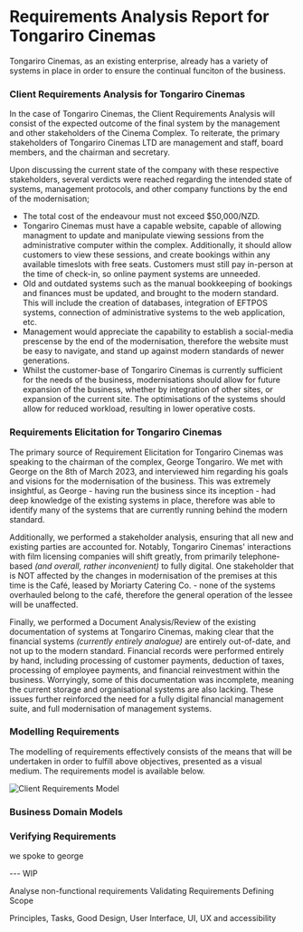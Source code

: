 # Requirements Analysis Report for Tongariro Cinemas

Tongariro Cinemas, as an existing enterprise, already has a variety of systems in place in order to ensure the continual funciton of the business.

### Client Requirements Analysis for Tongariro Cinemas

In the case of Tongariro Cinemas, the Client Requirements Analysis will consist of the expected outcome of the final system by the management and other stakeholders of the Cinema Complex. To reiterate, the primary stakeholders of Tongariro Cinemas LTD are management and staff, board members, and the chairman and secretary.

Upon discussing the current state of the company with these respective stakeholders, several verdicts were reached regarding the intended state of systems, management protocols, and other company functions by the end of the modernisation;

- The total cost of the endeavour must not exceed $50,000/NZD.
- Tongariro Cinemas must have a capable website, capable of allowing managment to update and manipulate viewing sessions from the administrative computer within the complex. Additionally, it should allow customers to view these sessions, and create bookings within any available timeslots with free seats. Customers must still pay in-person at the time of check-in, so online payment systems are unneeded.
- Old and outdated systems such as the manual bookkeeping of bookings and finances must be updated, and brought to the modern standard. This will include the creation of databases, integration of EFTPOS systems, connection of administrative systems to the web application, etc.
- Management would appreciate the capability to establish a social-media prescense by the end of the modernisation, therefore the website must be easy to navigate, and stand up against modern standards of newer generations.
- Whilst the customer-base of Tongariro Cinemas is currently sufficient for the needs of the business, modernisations should allow for future expansion of the business, whether by integration of other sites, or expansion of the current site. The optimisations of the systems should allow for reduced workload, resulting in lower operative costs.

### Requirements Elicitation for Tongariro Cinemas

The primary source of Requirement Elicitation for Tongariro Cinemas was speaking to the chairman of the complex, George Tongariro. We met with George on the 8th of March 2023, and interviewed him regarding his goals and visions for the modernisation of the business. This was extremely insightful, as George - having run the business since its inception - had deep knowledge of the existing systems in place, therefore was able to identify many of the systems that are currently running behind the modern standard.

Additionally, we performed a stakeholder analysis, ensuring that all new and existing parties are accounted for. Notably, Tongariro Cinemas' interactions with film licensing companies will shift greatly, from primarily telephone-based *(and overall, rather inconvenient)* to fully digital. One stakeholder that is NOT affected by the changes in modernisation of the premises at this time is the Café, leased by Moriarty Catering Co. - none of the systems overhauled belong to the café, therefore the general operation of the lessee will be unaffected.

Finally, we performed a Document Analysis/Review of the existing documentation of systems at Tongariro Cinemas, making clear that the financial systems *(currently entirely analogue)* are entirely out-of-date, and not up to the modern standard. Financial records were performed entirely by hand, including processing of customer payments, deduction of taxes, processing of employee payments, and financial reinvestment within the business. Worryingly, some of this documentation was incomplete, meaning the current storage and organisational systems are also lacking. These issues further reinforced the need for a fully digital financial management suite, and full modernisation of management systems.

### Modelling Requirements
The modelling of requirements effectively consists of the means that will be undertaken in order to fulfill above objectives, presented as a visual medium. The requirements model is available below.

![Client Requirements Model](https://user-images.githubusercontent.com/110361869/228809616-4b42dfb4-cb7b-4e6d-86ee-dff88b3f8623.jpg)


### Business Domain Models

### Verifying Requirements
we spoke to george


--- WIP


Analyse non-functional requirements
Validating Requirements
Defining Scope


Principles, Tasks, Good Design, User Interface, UI, UX and accessibility
